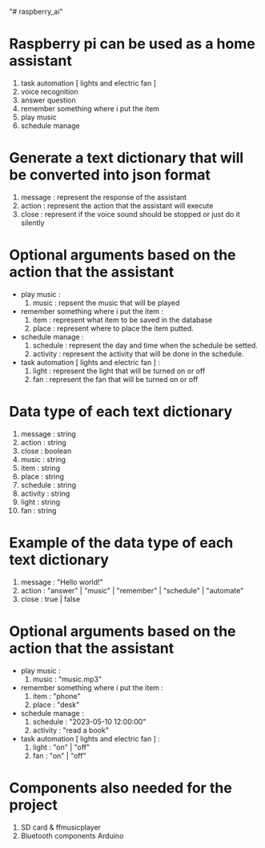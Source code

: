 "# raspberry_ai" 

# Raspberry pi can be used as a home assistant
1. task automation [ lights and electric fan ]
2. voice recognition
3. answer question
4. remember something where i put the item
5. play music
6. schedule manage


# Generate a text dictionary that will be converted into json format
1. message : represent the response of the assistant
2. action : represent the action that the assistant will execute
3. close : represent if the voice sound should be stopped or just do it silently
# Optional arguments based on the action that the assistant
- play music :
    1. music : repsent the music that will be played 
- remember something where i put the item :
    1. item : represent what item to be saved in the database
    2. place : represent where to place the item putted.
- schedule manage :
    1. schedule : represent the day and time when the schedule be setted.
    2. activity : represent the activity that will be done in the schedule.
- task automation [ lights and electric fan ] :
    1. light : represent the light that will be turned on or off
    2. fan : represent the fan that will be turned on or off


# Data type of each text dictionary
1. message : string
2. action : string
3. close : boolean
4. music : string
5. item : string
6. place : string
7. schedule : string
8. activity : string
9. light : string
10. fan : string


# Example of the data type of each text dictionary
1. message : "Hello world!"
2. action : "answer" | "music" | "remember" | "schedule" | "automate"
3. close : true | false
# Optional arguments based on the action that the assistant
- play music :
    1. music : "music.mp3"
- remember something where i put the item :
    1. item : "phone"
    2. place : "desk"
- schedule manage :
    1. schedule : "2023-05-10 12:00:00"
    2. activity : "read a book"
- task automation [ lights and electric fan ] :
    1. light : "on" | "off"
    2. fan : "on" | "off"



# Components also needed for the project
1. SD card & ffmusicplayer
2. Bluetooth components Arduino








